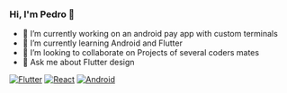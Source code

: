 ### Hi, I'm Pedro  👋
- 🔭 I’m currently working on an android pay app with custom terminals
- 🌱 I’m currently learning Android and Flutter
- 👯 I’m looking to collaborate on Projects of several coders mates
- 💬 Ask me about Flutter design

[![Flutter][Flutter]][Flutter-url]
[![React][React.js]][React-url]
[![Android][Android]][Android-url]

[React.js]: https://img.shields.io/badge/React-20232A?style=for-the-badge&logo=react&logoColor=61DAFB
[React-url]: https://reactjs.org/
[Flutter]: https://img.shields.io/badge/Flutter-20232A?style=for-the-badge&logo=flutter&logoColor=61DAFB
[Flutter-url]: https://flutter.dev/
[Android]: https://img.shields.io/badge/Flutter-20232A?style=for-the-badge&logo=flutter&logoColor=61DAFB
[Android-url]: https://developer.android.com/


